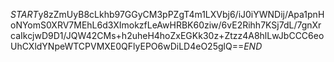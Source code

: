 $START$y8zZmUyB8cLkhb97GGyCM3pPZgT4m1LXVbj6/iJ0iYWNDij/Apa1pnHoNYomS0XRV7MEhL6d3XImokzfLeAwHRBK60ziw/6vE2Rihh7KSj7dL/7gnXrcaIkcjwD9D1/JQW42CMs+h2uheH4hoZxEGKk30z+Ztzz4A8hlLwJbCCC6eoUhCXldYNpeWTCPVMXE0QFlyEPO6wDiLD4eO25glQ==$END$